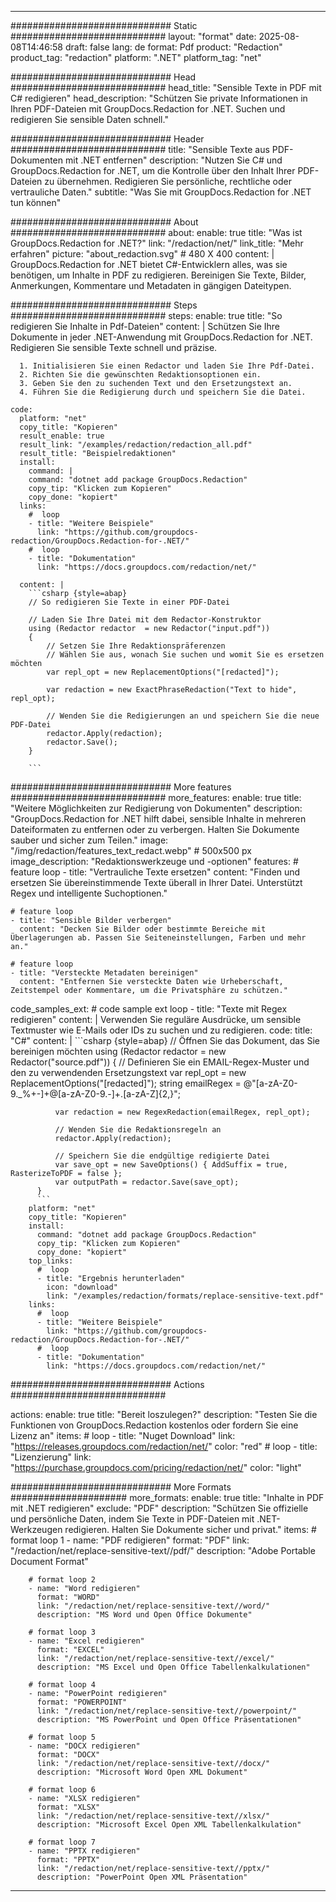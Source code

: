 
---
############################# Static ############################
layout: "format"
date:  2025-08-08T14:46:58
draft: false
lang: de
format: Pdf
product: "Redaction"
product_tag: "redaction"
platform: ".NET"
platform_tag: "net"

############################# Head ############################
head_title: "Sensible Texte in PDF mit C# redigieren"
head_description: "Schützen Sie private Informationen in Ihren PDF-Dateien mit GroupDocs.Redaction for .NET. Suchen und redigieren Sie sensible Daten schnell."

############################# Header ############################
title: "Sensible Texte aus PDF-Dokumenten mit .NET entfernen" 
description: "Nutzen Sie C# und GroupDocs.Redaction for .NET, um die Kontrolle über den Inhalt Ihrer PDF-Dateien zu übernehmen. Redigieren Sie persönliche, rechtliche oder vertrauliche Daten."
subtitle: "Was Sie mit GroupDocs.Redaction for .NET tun können" 

############################# About ############################
about:
    enable: true
    title: "Was ist GroupDocs.Redaction for .NET?"
    link: "/redaction/net/"
    link_title: "Mehr erfahren"
    picture: "about_redaction.svg" # 480 X 400
    content: |
       GroupDocs.Redaction for .NET bietet C#-Entwicklern alles, was sie benötigen, um Inhalte in PDF zu redigieren. Bereinigen Sie Texte, Bilder, Anmerkungen, Kommentare und Metadaten in gängigen Dateitypen.

############################# Steps ############################
steps:
    enable: true
    title: "So redigieren Sie Inhalte in Pdf-Dateien"
    content: |
      Schützen Sie Ihre Dokumente in jeder .NET-Anwendung mit GroupDocs.Redaction for .NET. Redigieren Sie sensible Texte schnell und präzise.
      
      1. Initialisieren Sie einen Redactor und laden Sie Ihre Pdf-Datei.
      2. Richten Sie die gewünschten Redaktionsoptionen ein.
      3. Geben Sie den zu suchenden Text und den Ersetzungstext an.
      4. Führen Sie die Redigierung durch und speichern Sie die Datei.
   
    code:
      platform: "net"
      copy_title: "Kopieren"
      result_enable: true
      result_link: "/examples/redaction/redaction_all.pdf"
      result_title: "Beispielredaktionen"
      install:
        command: |
        command: "dotnet add package GroupDocs.Redaction"
        copy_tip: "Klicken zum Kopieren"
        copy_done: "kopiert"
      links:
        #  loop
        - title: "Weitere Beispiele"
          link: "https://github.com/groupdocs-redaction/GroupDocs.Redaction-for-.NET/"
        #  loop
        - title: "Dokumentation"
          link: "https://docs.groupdocs.com/redaction/net/"
          
      content: |
        ```csharp {style=abap}
        // So redigieren Sie Texte in einer PDF-Datei

        // Laden Sie Ihre Datei mit dem Redactor-Konstruktor
        using (Redactor redactor  = new Redactor("input.pdf"))
        {
            // Setzen Sie Ihre Redaktionspräferenzen
            // Wählen Sie aus, wonach Sie suchen und womit Sie es ersetzen möchten
            var repl_opt = new ReplacementOptions("[redacted]");
            
            var redaction = new ExactPhraseRedaction("Text to hide", repl_opt);

            // Wenden Sie die Redigierungen an und speichern Sie die neue PDF-Datei
            redactor.Apply(redaction);
            redactor.Save();
        }
        
        ```            


############################# More features ############################
more_features:
  enable: true
  title: "Weitere Möglichkeiten zur Redigierung von Dokumenten"
  description: "GroupDocs.Redaction for .NET hilft dabei, sensible Inhalte in mehreren Dateiformaten zu entfernen oder zu verbergen. Halten Sie Dokumente sauber und sicher zum Teilen."
  image: "/img/redaction/features_text_redact.webp" # 500x500 px
  image_description: "Redaktionswerkzeuge und -optionen"
  features:
    # feature loop
    - title: "Vertrauliche Texte ersetzen"
      content: "Finden und ersetzen Sie übereinstimmende Texte überall in Ihrer Datei. Unterstützt Regex und intelligente Suchoptionen."

    # feature loop
    - title: "Sensible Bilder verbergen"
      content: "Decken Sie Bilder oder bestimmte Bereiche mit Überlagerungen ab. Passen Sie Seiteneinstellungen, Farben und mehr an."

    # feature loop
    - title: "Versteckte Metadaten bereinigen"
      content: "Entfernen Sie versteckte Daten wie Urheberschaft, Zeitstempel oder Kommentare, um die Privatsphäre zu schützen."
      
  code_samples_ext:
    # code sample ext loop
    - title: "Texte mit Regex redigieren"
      content: |
        Verwenden Sie reguläre Ausdrücke, um sensible Textmuster wie E-Mails oder IDs zu suchen und zu redigieren.
      code:
        title: "C#"
        content: |
          ```csharp {style=abap}
          //  Öffnen Sie das Dokument, das Sie bereinigen möchten
          using (Redactor redactor  = new Redactor("source.pdf"))
          {
              // Definieren Sie ein EMAIL-Regex-Muster und den zu verwendenden Ersetzungstext
              var repl_opt = new ReplacementOptions("[redacted]");
              string emailRegex = @"[a-zA-Z0-9._%+-]+@[a-zA-Z0-9.-]+\.[a-zA-Z]{2,}";

              var redaction = new RegexRedaction(emailRegex, repl_opt);

              // Wenden Sie die Redaktionsregeln an
              redactor.Apply(redaction);

              // Speichern Sie die endgültige redigierte Datei
              var save_opt = new SaveOptions() { AddSuffix = true, RasterizeToPDF = false };
              var outputPath = redactor.Save(save_opt);
          }
          ```
        platform: "net"
        copy_title: "Kopieren"
        install:
          command: "dotnet add package GroupDocs.Redaction"
          copy_tip: "Klicken zum Kopieren"
          copy_done: "kopiert"
        top_links:
          #  loop
          - title: "Ergebnis herunterladen"
            icon: "download"
            link: "/examples/redaction/formats/replace-sensitive-text.pdf"
        links:
          #  loop
          - title: "Weitere Beispiele"
            link: "https://github.com/groupdocs-redaction/GroupDocs.Redaction-for-.NET/"
          #  loop
          - title: "Dokumentation"
            link: "https://docs.groupdocs.com/redaction/net/"


############################# Actions ############################

actions:
  enable: true
  title: "Bereit loszulegen?"
  description: "Testen Sie die Funktionen von GroupDocs.Redaction kostenlos oder fordern Sie eine Lizenz an"
  items:
    #  loop
    - title: "Nuget Download"
      link: "https://releases.groupdocs.com/redaction/net/"
      color: "red"
        #  loop
    - title: "Lizenzierung"
      link: "https://purchase.groupdocs.com/pricing/redaction/net/"
      color: "light"


############################# More Formats #####################
more_formats:
    enable: true
    title: "Inhalte in PDF mit .NET redigieren"
    exclude: "PDF"
    description: "Schützen Sie offizielle und persönliche Daten, indem Sie Texte in PDF-Dateien mit .NET-Werkzeugen redigieren. Halten Sie Dokumente sicher und privat."
    items: 
        # format loop 1
        - name: "PDF redigieren"
          format: "PDF"
          link: "/redaction/net/replace-sensitive-text//pdf/"
          description: "Adobe Portable Document Format"

        # format loop 2
        - name: "Word redigieren"
          format: "WORD"
          link: "/redaction/net/replace-sensitive-text//word/"
          description: "MS Word und Open Office Dokumente"
          
        # format loop 3
        - name: "Excel redigieren"
          format: "EXCEL"
          link: "/redaction/net/replace-sensitive-text//excel/"
          description: "MS Excel und Open Office Tabellenkalkulationen"

        # format loop 4
        - name: "PowerPoint redigieren"
          format: "POWERPOINT"
          link: "/redaction/net/replace-sensitive-text//powerpoint/"
          description: "MS PowerPoint und Open Office Präsentationen"

        # format loop 5
        - name: "DOCX redigieren"
          format: "DOCX"
          link: "/redaction/net/replace-sensitive-text//docx/"
          description: "Microsoft Word Open XML Dokument"
          
        # format loop 6
        - name: "XLSX redigieren"
          format: "XLSX"
          link: "/redaction/net/replace-sensitive-text//xlsx/"
          description: "Microsoft Excel Open XML Tabellenkalkulation"
          
        # format loop 7
        - name: "PPTX redigieren"
          format: "PPTX"
          link: "/redaction/net/replace-sensitive-text//pptx/"
          description: "PowerPoint Open XML Präsentation"


---